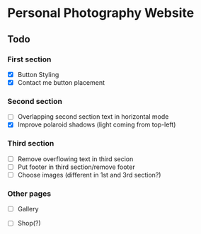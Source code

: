 # Personal Photography Website

## Todo

### First section
- [X] Button Styling
- [X] Contact me button placement

### Second section
- [ ] Overlapping second section text in horizontal mode
- [X] Improve polaroid shadows (light coming from top-left)

### Third section
- [ ] Remove overflowing text in third secion
- [ ] Put footer in third section/remove footer
- [ ] Choose images (different in 1st and 3rd section?)

### Other pages
- [ ] Gallery
- [ ] Shop(?)

